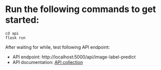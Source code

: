 # Run the following commands to get started:
````
cd api
flask run
````
After waiting for while, test following API endpoint:

* API endpoint: http://localhost:5000/api/image-label-predict
* API documentation: [API collection](https://documenter.getpostman.com/view/8714749/2sA2rDvKrp)
